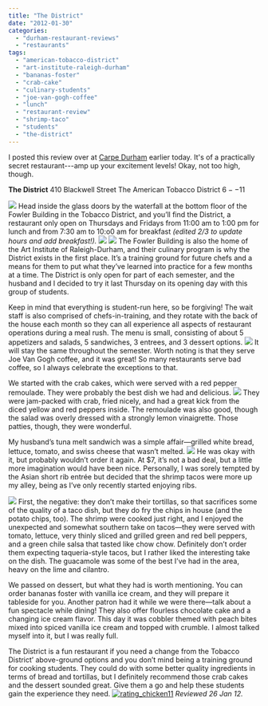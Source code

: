```yaml
---
title: "The District"
date: "2012-01-30"
categories: 
  - "durham-restaurant-reviews"
  - "restaurants"
tags: 
  - "american-tobacco-district"
  - "art-institute-raleigh-durham"
  - "bananas-foster"
  - "crab-cake"
  - "culinary-students"
  - "joe-van-gogh-coffee"
  - "lunch"
  - "restaurant-review"
  - "shrimp-taco"
  - "students"
  - "the-district"
---
```


I posted this review over at [Carpe Durham](http://carpedurham.com "Carpe Durham") earlier today. It's of a practically secret restaurant---amp up your excitement levels! Okay, not too high, though.

**The District** 410 Blackwell Street The American Tobacco District $6--$11

[![](http://carpedurham.com/wp-content/uploads/2012/01/thedistrict02.jpg)](http://www.thegourmez.com/2013/01/travelogue-a-day-in-ellensburg/img_7578/) Head inside the glass doors by the waterfall at the bottom floor of the Fowler Building in the Tobacco District, and you’ll find the District, a restaurant only open on Thursdays and Fridays from 11:00 am to 1:00 pm for lunch and from 7:30 am to 10:o0 am for breakfast _(edited 2/3 to update hours and add breakfast!)._ [![](http://carpedurham.com/wp-content/uploads/2012/01/thedistrict01.jpg)](http://www.thegourmez.com/2013/01/travelogue-a-day-in-ellensburg/img_7576/) [![](http://carpedurham.com/wp-content/uploads/2012/01/thedistrict04.jpg)](http://www.thegourmez.com/2013/01/travelogue-a-day-in-ellensburg/img_7581/) The Fowler Building is also the home of the Art Institute of Raleigh-Durham, and their culinary program is why the District exists in the first place. It’s a training ground for future chefs and a means for them to put what they’ve learned into practice for a few months at a time. The District is only open for part of each semester, and the husband and I decided to try it last Thursday on its opening day with this group of students.

Keep in mind that everything is student-run here, so be forgiving! The wait staff is also comprised of chefs-in-training, and they rotate with the back of the house each month so they can all experience all aspects of restaurant operations during a meal rush. The menu is small, consisting of about 5 appetizers and salads, 5 sandwiches, 3 entrees, and 3 dessert options. [![](http://carpedurham.com/wp-content/uploads/2012/01/thedistrict03.jpg)](http://www.thegourmez.com/2013/01/travelogue-a-day-in-ellensburg/img_7579/) It will stay the same throughout the semester. Worth noting is that they serve Joe Van Gogh coffee, and it was great! So many restaurants serve bad coffee, so I always celebrate the exceptions to that.

We started with the crab cakes, which were served with a red pepper remoulade. They were probably the best dish we had and delicious. [![](http://carpedurham.com/wp-content/uploads/2012/01/thedistrict05.jpg)](http://www.thegourmez.com/2013/01/travelogue-a-day-in-ellensburg/img_7564/) They were jam-packed with crab, fried nicely, and had a great kick from the diced yellow and red peppers inside. The remoulade was also good, though the salad was overly dressed with a strongly lemon vinaigrette. Those patties, though, they were wonderful.

My husband’s tuna melt sandwich was a simple affair—grilled white bread, lettuce, tomato, and swiss cheese that wasn’t melted. [![](http://carpedurham.com/wp-content/uploads/2012/01/thedistrict06.jpg)](http://www.thegourmez.com/2013/01/travelogue-a-day-in-ellensburg/img_7571/) He was okay with it, but probably wouldn’t order it again. At $7, it’s not a bad deal, but a little more imagination would have been nice. Personally, I was sorely tempted by the Asian short rib entrée but decided that the shrimp tacos were more up my alley, being as I’ve only recently started enjoying ribs.

[![](http://carpedurham.com/wp-content/uploads/2012/01/thedistrict07.jpg)](http://www.thegourmez.com/2013/01/travelogue-a-day-in-ellensburg/img_7574/) First, the negative: they don’t make their tortillas, so that sacrifices some of the quality of a taco dish, but they do fry the chips in house (and the potato chips, too). The shrimp were cooked just right, and I enjoyed the unexpected and somewhat southern take on tacos—they were served with tomato, lettuce, very thinly sliced and grilled green and red bell peppers, and a green chile salsa that tasted like chow chow. Definitely don’t order them expecting taqueria-style tacos, but I rather liked the interesting take on the dish. The guacamole was some of the best I’ve had in the area, heavy on the lime and cilantro.

We passed on dessert, but what they had is worth mentioning. You can order bananas foster with vanilla ice cream, and they will prepare it tableside for you. Another patron had it while we were there—talk about a fun spectacle while dining! They also offer flourless chocolate cake and a changing ice cream flavor. This day it was cobbler themed with peach bites mixed into spiced vanilla ice cream and topped with crumble. I almost talked myself into it, but I was really full.

The District is a fun restaurant if you need a change from the Tobacco District’ above-ground options and you don’t mind being a training ground for cooking students. They could do with some better quality ingredients in terms of bread and tortillas, but I definitely recommend those crab cakes and the dessert sounded great. Give them a go and help these students gain the experience they need. [![](http://s3.amazonaws.com/thegourmez-wpmedia/2009/02/rating_chicken11.gif "rating_chicken11")](http://s3.amazonaws.com/thegourmez-wpmedia/2009/02/rating_chicken11.gif) _Reviewed 26 Jan 12._
